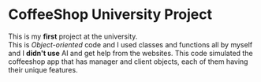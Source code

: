# CoffeeShop University Project
This is my **first** project at the university.    
This is *Object-oriented* code and I used classes and functions all by myself and I **didn't use** AI and get help from the websites. 
This code simulated the coffeeshop app that has manager and client objects, each of them having their unique features.
